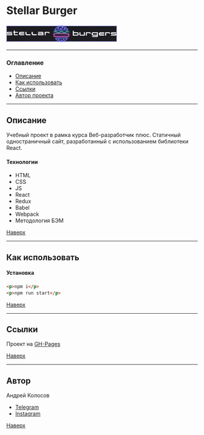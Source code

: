 # <a id="top" />Stellar Burger

![Картинка](./src/images/logo.png)

---

### Оглавление

- [Описание](#description)
- [Как использовать](#how-to-use)
- [Ссылки](#references)
- [Автор проекта](#author)

---

## <a id="description" />Описание

Учебный проект в рамка курса Веб-разработчик плюс. Статичный одностраничный сайт, разработанный с использованием библиотеки React.

#### Технологии

- HTML
- CSS
- JS
- React
- Redux
- Babel
- Webpack
- Методология БЭМ

[Наверх](#top)

---

## <a id="how-to-use" />Как использовать

#### Установка

```html
<p>npm i</p>
<p>npm run start</p>
```

[Наверх](#top)

---

## <a id="references" />Ссылки

Проект на [GH-Pages](https://andreikolosov.github.io/react-burger/)

[Наверх](#top)

---

## <a id="author" />Автор

Андрей Колосов

- [Telegram](https://t.me/RustyVoid)
- [Instagram](https://www.instagram.com/akolosof/)

[Наверх](#top)
